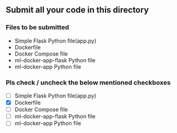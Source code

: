 ## Submit all your code in this directory

### Files to be submitted

- Simple Flask Python file(app.py)
- Dockerfile
- Docker Compose file
- ml-docker-app-flask Python file
- ml-docker-app Python file

### Pls check / uncheck the below mentioned checkboxes

- [ ] Simple Flask Python file(app.py)
- [x] Dockerfile
- [ ] Docker Compose file
- [ ] ml-docker-app-flask Python file
- [ ] ml-docker-app Python file
